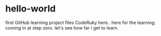 # hello-world
first GitHub learning project files 
CodeRuky here.. here for the learning. coming in at step zero. let's see how far i get to learn.
